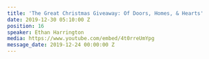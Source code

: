 ```yaml
---
title: 'The Great Christmas Giveaway: Of Doors, Homes, & Hearts'
date: 2019-12-30 05:10:00 Z
position: 16
speaker: Ethan Harrington
media: https://www.youtube.com/embed/4t0rreUmYpg
message_date: 2019-12-24 00:00:00 Z
---
```


